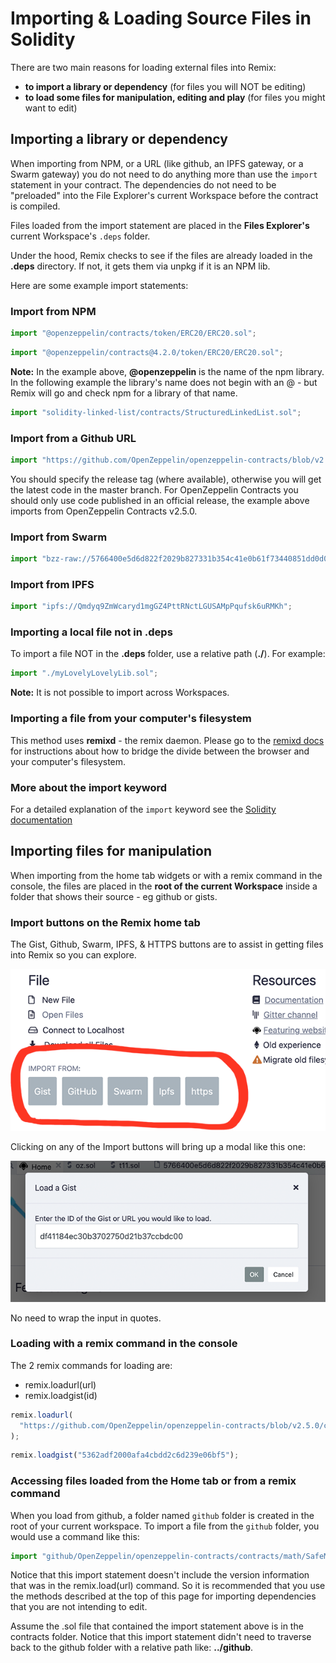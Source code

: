# Importing & Loading Source Files in Solidity

There are two main reasons for loading external files into Remix:

- **to import a library or dependency** (for files you will NOT be editing)
- **to load some files for manipulation, editing and play** (for files you might want to edit)

## Importing a library or dependency

When importing from NPM, or a URL (like github, an IPFS gateway, or a Swarm gateway) you do not need to do anything more than use the `import` statement in your contract. The dependencies do not need to be "preloaded" into the File Explorer's current Workspace before the contract is compiled.

Files loaded from the import statement are placed in the **Files Explorer's** current Workspace's `.deps` folder.

Under the hood, Remix checks to see if the files are already loaded in the **.deps** directory. If not, it gets them via unpkg if it is an NPM lib.

Here are some example import statements:

### Import from NPM

```javascript
import "@openzeppelin/contracts/token/ERC20/ERC20.sol";
```

```javascript
import "@openzeppelin/contracts@4.2.0/token/ERC20/ERC20.sol";
```

**Note:** In the example above, **@openzeppelin** is the name of the npm library. In the following example the library's name does not begin with an @ - but Remix will go and check npm for a library of that name.

```javascript
import "solidity-linked-list/contracts/StructuredLinkedList.sol";
```

### Import from a Github URL

```javascript
import "https://github.com/OpenZeppelin/openzeppelin-contracts/blob/v2.5.0/contracts/math/SafeMath.sol";
```

You should specify the release tag (where available), otherwise you will get the latest code in the master branch. For OpenZeppelin Contracts you should only use code published in an official release, the example above imports from OpenZeppelin Contracts v2.5.0.

### Import from Swarm

```javascript
import "bzz-raw://5766400e5d6d822f2029b827331b354c41e0b61f73440851dd0d06f603dd91e5";
```

### Import from IPFS

```javascript
import "ipfs://Qmdyq9ZmWcaryd1mgGZ4PttRNctLGUSAMpPqufsk6uRMKh";
```

### Importing a local file not in .deps

To import a file NOT in the **.deps** folder, use a relative path (**./**). For example:

```javascript
import "./myLovelyLovelyLib.sol";
```

**Note:** It is not possible to import across Workspaces.

### Importing a file from your computer's filesystem

This method uses **remixd** - the remix daemon. Please go to the [remixd docs](remixd.html) for instructions about how to bridge the divide between the browser and your computer's filesystem.

### More about the import keyword

For a detailed explanation of the `import` keyword see the
[Solidity documentation](https://docs.soliditylang.org/en/latest/layout-of-source-files.html?highlight=import#importing-other-source-files)

## Importing files for manipulation

When importing from the home tab widgets or with a remix command in the console, the files are placed in the **root of the current Workspace** inside a folder that shows their source - eg github or gists.

### Import buttons on the Remix home tab

The Gist, Github, Swarm, IPFS, & HTTPS buttons are to assist in getting files into Remix so you can explore.

![](images/a-import-from.png)

Clicking on any of the Import buttons will bring up a modal like this one:

![](images/a-gist-modal.png)

No need to wrap the input in quotes.

### Loading with a remix command in the console

The 2 remix commands for loading are:

- remix.loadurl(url)
- remix.loadgist(id)

```javascript
remix.loadurl(
  "https://github.com/OpenZeppelin/openzeppelin-contracts/blob/v2.5.0/contracts/math/SafeMath.sol"
);
```

```javascript
remix.loadgist("5362adf2000afa4cbdd2c6d239e06bf5");
```

### Accessing files loaded from the Home tab or from a remix command

When you load from github, a folder named `github` folder is created in the root of your current workspace. To import a file from the `github` folder, you would use a command like this:

```javascript
import "github/OpenZeppelin/openzeppelin-contracts/contracts/math/SafeMath.sol";
```

Notice that this import statement doesn't include the version information that was in the remix.load(url) command. So it is recommended that you use the methods described at the top of this page for importing dependencies that you are not intending to edit.

Assume the .sol file that contained the import statement above is in the contracts folder. Notice that this import statement didn't need to traverse back to the github folder with a relative path like: **../github**.
